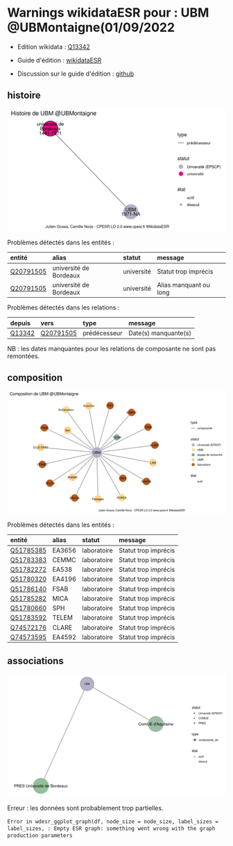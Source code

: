 Warnings wikidataESR pour : UBM @UBMontaigne(01/09/2022
================

- Edition wikidata : [Q13342](https://www.wikidata.org/wiki/Q13342)
- Guide d'édition : [wikidataESR](https://github.com/cpesr/wikidataESR/)

- Discussion sur le guide d'édition : [github](https://github.com/cpesr/wikidataESR/issues)



## histoire 

![Graphique non généré](Q13342-histoire.png) 

Problèmes détectés dans les entités :

|entité                                               |alias                  |statut     |message                |
|:----------------------------------------------------|:----------------------|:----------|:----------------------|
|[Q20791505](https://www.wikidata.org/wiki/Q20791505) |université de Bordeaux |université |Statut trop imprécis   |
|[Q20791505](https://www.wikidata.org/wiki/Q20791505) |université de Bordeaux |université |Alias manquant ou long |

Problèmes détectés dans les relations :

|depuis                                         |vers                                                 |type         |message              |
|:----------------------------------------------|:----------------------------------------------------|:------------|:--------------------|
|[Q13342](https://www.wikidata.org/wiki/Q13342) |[Q20791505](https://www.wikidata.org/wiki/Q20791505) |prédécesseur |Date(s) manquante(s) |

NB : les dates manquantes pour les relations de composante ne sont pas remontées. 



## composition 

![Graphique non généré](Q13342-composition.png) 

Problèmes détectés dans les entités :

|entité                                               |alias  |statut      |message              |
|:----------------------------------------------------|:------|:-----------|:--------------------|
|[Q51785385](https://www.wikidata.org/wiki/Q51785385) |EA3656 |laboratoire |Statut trop imprécis |
|[Q51783383](https://www.wikidata.org/wiki/Q51783383) |CEMMC  |laboratoire |Statut trop imprécis |
|[Q51782272](https://www.wikidata.org/wiki/Q51782272) |EA538  |laboratoire |Statut trop imprécis |
|[Q51780320](https://www.wikidata.org/wiki/Q51780320) |EA4196 |laboratoire |Statut trop imprécis |
|[Q51786140](https://www.wikidata.org/wiki/Q51786140) |FSAB   |laboratoire |Statut trop imprécis |
|[Q51785282](https://www.wikidata.org/wiki/Q51785282) |MICA   |laboratoire |Statut trop imprécis |
|[Q51780660](https://www.wikidata.org/wiki/Q51780660) |SPH    |laboratoire |Statut trop imprécis |
|[Q51783592](https://www.wikidata.org/wiki/Q51783592) |TELEM  |laboratoire |Statut trop imprécis |
|[Q74572176](https://www.wikidata.org/wiki/Q74572176) |CLARE  |laboratoire |Statut trop imprécis |
|[Q74573595](https://www.wikidata.org/wiki/Q74573595) |EA4592 |laboratoire |Statut trop imprécis |

 



## associations 

![Graphique non généré](Q13342-associations.png) 

 


Erreur : les données sont probablement trop partielles.
```
Error in wdesr_ggplot_graph(df, node_size = node_size, label_sizes = label_sizes, : Empty ESR graph: something went wrong with the graph production parameters

``` 

